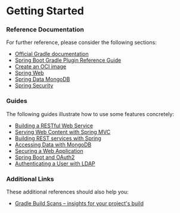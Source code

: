# Getting Started

### Reference Documentation
For further reference, please consider the following sections:

* [Official Gradle documentation](https://docs.gradle.org)
* [Spring Boot Gradle Plugin Reference Guide](https://docs.spring.io/spring-boot/docs/2.6.2/gradle-plugin/reference/html/)
* [Create an OCI image](https://docs.spring.io/spring-boot/docs/2.6.2/gradle-plugin/reference/html/#build-image)
* [Spring Web](https://docs.spring.io/spring-boot/docs/2.6.2/reference/htmlsingle/#boot-features-developing-web-applications)
* [Spring Data MongoDB](https://docs.spring.io/spring-boot/docs/2.6.2/reference/htmlsingle/#boot-features-mongodb)
* [Spring Security](https://docs.spring.io/spring-boot/docs/2.6.2/reference/htmlsingle/#boot-features-security)

### Guides
The following guides illustrate how to use some features concretely:

* [Building a RESTful Web Service](https://spring.io/guides/gs/rest-service/)
* [Serving Web Content with Spring MVC](https://spring.io/guides/gs/serving-web-content/)
* [Building REST services with Spring](https://spring.io/guides/tutorials/bookmarks/)
* [Accessing Data with MongoDB](https://spring.io/guides/gs/accessing-data-mongodb/)
* [Securing a Web Application](https://spring.io/guides/gs/securing-web/)
* [Spring Boot and OAuth2](https://spring.io/guides/tutorials/spring-boot-oauth2/)
* [Authenticating a User with LDAP](https://spring.io/guides/gs/authenticating-ldap/)

### Additional Links
These additional references should also help you:

* [Gradle Build Scans – insights for your project's build](https://scans.gradle.com#gradle)

